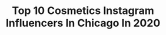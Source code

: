 ---
title: Top 10 Cosmetics Instagram Influencers In Chicago In 2020
description: >-
  Find top cosmetics Instagram influencers in Chicago in 2020. Most popular hashtags: #chicago #love #chicagohairstylist #cosmetics.
platform: Instagram
profiles:
  - username: "thearielpryor"
    fullname: >-
      Ariel Pryor
    location: "United States"
    followers: 36107
    engagement: 258
    commentsToLikes: 0.014479
    id: ck6tx9p76wmdk0j71ph2nmxcc
    verified: false
    hashtags: "#chicagodancer, #lahairstylist, #yummychallenge, #16yearoldslayer"
  - username: "cityangelic"
    fullname: >-
      Angelic Brockman | Model
    location: "United States"
    followers: 3314
    engagement: 1182
    commentsToLikes: 0.134283
    id: ck137pfjmcpi60i19mdzfvrho
    verified: false
    hashtags: "#texasmodels, #modelspower, #lashes, #modelsofinstagram"
  - username: "minipennyblog"
    fullname: >-
      Jessie Barber
    location: "United States"
    followers: 30112
    engagement: 140
    commentsToLikes: 0.018677
    id: ck5zzfciqbmsb0i147m25f5z2
    verified: false
    hashtags: "#shoedazzlepartner, #liketkit, #randcolove, #fabfitfunpartner"
  - username: "themisstoto"
    fullname: >-
      THE MISS TOTO LLC
    location: "United States"
    followers: 18116
    engagement: 841
    commentsToLikes: 0.024678
    id: ck0w6gmd28gvz0i19x3jem3yf
    verified: false
    hashtags: "#iminlovewithmisstoto, #cheer, #blackgirlmagic, #quarantingz"
  - username: "realsircruse"
    fullname: >-
      Sir Cruse
    location: "United States"
    followers: 343158
    engagement: 225
    commentsToLikes: 0.018287
    id: ck5c6ejz359yd0i11zgy9b3lo
    verified: false
    hashtags: "#barbershopconnect, #nychairstylist, #sircruse, #life"
  - username: "sdkmakeup"
    fullname: >-
      Sameen Khan
    location: "United States"
    followers: 21550
    engagement: 231
    commentsToLikes: 0.078917
    id: ck0w21pt7m7lc0i19vtc838af
    verified: false
    hashtags: "#pakistan, #receptiondress, #hijabfashion, #lillyghalichi"
  - username: "chrismychael"
    fullname: >-
      ✨💋 The Chris Mychael 💋✨
    location: "United States"
    followers: 34252
    engagement: 679
    commentsToLikes: 0.020779
    id: ck5hngumgnrcd0i11ag61u4q0
    verified: false
    hashtags: "#glambychrismychael, #throwback"
  - username: "atstasia"
    fullname: >-
      Anastasia🦋
    location: "United States"
    followers: 22084
    engagement: 618
    commentsToLikes: 0.016531
    id: ck5ch7dubq8g10i11lbvg6xp9
    verified: false
    hashtags: "#love, #sundayfunday, #power, #iwontgiveup"
  - username: "misslailamcqueen"
    fullname: >-
      Laila McQueen
    location: "United States"
    followers: 255835
    engagement: 280
    commentsToLikes: 0.007728
    id: ck55ndlic5zb10i11hqidhv2w
    verified: true
    hashtags: "#wowpresentsplus"
  - username: "juliabrueckler"
    fullname: >-
      Julia Brueckler
    location: "United States"
    followers: 31480
    engagement: 840
    commentsToLikes: 0.039114
    id: ck0u8h3rw7gor0i1979k4coiw
    verified: false
    hashtags: "#texas, #skateclipsdaily, #texasskateboarding, #skatetimes"
---